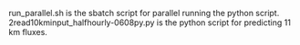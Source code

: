 run_parallel.sh is the sbatch script for parallel running the python script.
2read10kminput_halfhourly-0608py.py is the python script for predicting 11 km fluxes.
